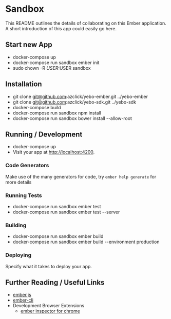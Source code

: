 # Sandbox

This README outlines the details of collaborating on this Ember application.
A short introduction of this app could easily go here.

## Start new App

* docker-compose up
* docker-compose run sandbox ember init
* sudo chown -R $USER:$USER sandbox

## Installation

* git clone git@github.com:azclick/yebo-ember.git ../yebo-ember
* git clone git@github.com:azclick/yebo-sdk.git ../yebo-sdk
* docker-compose build
* docker-compose run sandbox npm install
* docker-compose run sandbox bower install --allow-root

## Running / Development

* docker-compose up
* Visit your app at [http://localhost:4200](http://localhost:4200).

### Code Generators

Make use of the many generators for code, try `ember help generate` for more details

### Running Tests

* docker-compose run sandbox ember test
* docker-compose run sandbox ember test --server

### Building

* docker-compose run sandbox ember build
* docker-compose run sandbox ember build --environment production

### Deploying

Specify what it takes to deploy your app.

## Further Reading / Useful Links

* [ember.js](http://emberjs.com/)
* [ember-cli](http://www.ember-cli.com/)
* Development Browser Extensions
  * [ember inspector for chrome](https://chrome.google.com/webstore/detail/ember-inspector/bmdblncegkenkacieihfhpjfppoconhi)
